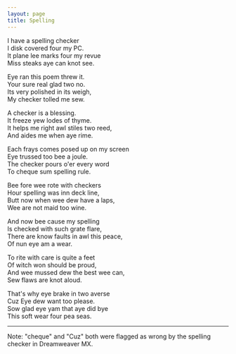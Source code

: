 ```yaml
---
layout: page
title: Spelling
---
```

 
I have a spelling checker<br>
I disk covered four my PC.<br>
It plane lee marks four my revue<br>
Miss steaks aye can knot see.

Eye ran this poem threw it.<br>
Your sure real glad two no.<br>
Its very polished in its weigh,<br>
My checker tolled me sew.

A checker is a blessing.<br>
It freeze yew lodes of thyme.<br>
It helps me right awl stiles two reed,<br>
And aides me when aye rime.

Each frays comes posed up on my screen<br>
Eye trussed too bee a joule.<br>
The checker pours o'er every word<br>
To cheque sum spelling rule.

Bee fore wee rote with checkers<br>
Hour spelling was inn deck line,<br>
Butt now when wee dew have a laps,<br>
Wee are not maid too wine.

And now bee cause my spelling<br>
Is checked with such grate flare,<br>
There are know faults in awl this peace,<br>
Of nun eye am a wear.

To rite with care is quite a feet<br>
Of witch won should be proud,<br>
And wee mussed dew the best wee can,<br>
Sew flaws are knot aloud.

That's why eye brake in two averse<br>
Cuz Eye dew want too please.<br>
Sow glad eye yam that aye did bye<br>
This soft wear four pea seas.

---

Note: "cheque" and "Cuz" both were flagged as wrong by the spelling checker in Dreamweaver MX.
